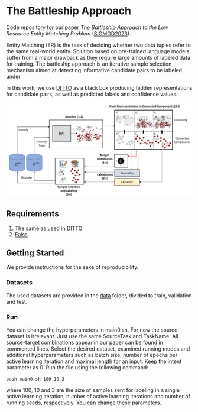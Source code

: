 # The Battleship Approach
Code repository for our paper *The Battleship Approach to the Low Resource Entity Matching Problem* ([SIGMOD2023](https://2023.sigmod.org/)).

Entity Matching (ER) is the task of deciding whether two data tuples refer to the same real-world entity.
Solution based on pre-trained language models suffer from a major drawback as they require large amounts of labeled data for training.
The battleship approach is an iterative sample selection mechanism aimed at detecting informative candidate pairs to be labeled under

In this work, we use [DITTO](https://github.com/megagonlabs/ditto) as a black box producing hidden representations for candidate pairs, as well as predicted labels and confidence values. 

![Battleship_frameword](Battleship_Framework.PNG)

## Requirements
1. The same as used in [DITTO](https://github.com/megagonlabs/ditto)
2. [Faiss](https://engineering.fb.com/2017/03/29/data-infrastructure/faiss-a-library-for-efficient-similarity-search/)

## Getting Started
We provide instructions for the sake of reproducibility.

### Datasets
The used datasets are provided in the [data](./data/) folder, divided to train, validation and test.

### Run
You can change the hyperparameters in main0.sh.
For now the source dataset is irrelevant. Just use the same SourceTask and TaskName.
All source-target combinations appear in our paper can be found in commented lines.
Select the desired dataset, examined running modes and additional hyperparameters such as batch size, number of epochs per active learning iteration and maximal length for an input. Keep the intent parameter as 0.
Run the file using the following command:
```
bash main0.sh 100 10 3
```
where 100, 10 and 3 are the size of samples sent for labeling in a single active learning iteration, number of active learning iterations and number of running seeds, respectively. You can change these parameters.
